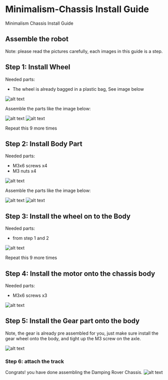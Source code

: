 # Minimalism-Chassis Install Guide
Minimalism Chassis Install Guide

## Assemble the robot
Note: please read the pictures carefully, each images in this guide is a step. 

## Step 1: Install Wheel
Needed parts: 
- The wheel is already bagged in a plastic bag, See image below

![alt text](https://user-images.githubusercontent.com/68445659/94349239-90d36700-fff7-11ea-9f9a-65c3889e9861.JPG)

Assemble the parts like the image below: 

![alt text](https://user-images.githubusercontent.com/68445659/94349247-97fa7500-fff7-11ea-89c5-7de29d266204.JPG)
![alt text](https://user-images.githubusercontent.com/68445659/94349248-9c269280-fff7-11ea-89a8-79b0b1f93797.JPG)

Repeat this 9 more times

## Step 2: Install Body Part
Needed parts: 
- M3x6 screws x4
- M3 nuts x4

![alt text](https://user-images.githubusercontent.com/68445659/94349251-a052b000-fff7-11ea-8ee2-81c1b2922271.JPG)

Assemble the parts like the image below: 

![alt text](https://user-images.githubusercontent.com/68445659/94349253-a3e63700-fff7-11ea-9fd7-ac45df95b28f.JPG)
![alt text](https://user-images.githubusercontent.com/68445659/94349255-a779be00-fff7-11ea-8589-7c1036329542.JPG)

## Step 3: Install the wheel on to the Body
Needed parts: 
- from step 1 and 2

![alt text](https://user-images.githubusercontent.com/68445659/94349258-ab0d4500-fff7-11ea-838d-e162995be2f7.JPG)

Repeat this 9 more times


## Step 4: Install the motor onto the chassis body
Needed parts: 
- M3x6 screws x3

![alt text](https://user-images.githubusercontent.com/68445659/94349260-ae083580-fff7-11ea-9cca-d85370fa3fae.JPG)

## Step 5: Install the Gear part onto the body
Note, the gear is already pre assembled for you, just make sure install the gear wheel onto the body, and tight up the M3 screw on the axle.

![alt text](https://user-images.githubusercontent.com/68445659/94349265-b2345300-fff7-11ea-93c2-6ab158083fe0.JPG)

### Step 6: attach the track
Congrats! you have done assembling the Damping Rover Chassis.
![alt text](https://user-images.githubusercontent.com/68445659/94115304-64a0c600-fdfe-11ea-8913-d695a5f8c540.jpg)
